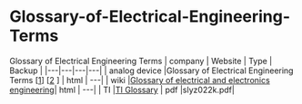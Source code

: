 # Glossary-of-Electrical-Engineering-Terms
Glossary of Electrical Engineering Terms
| company  |  Website | Type | Backup |
|---|---|---|---|
| analog device  |Glossary of Electrical Engineering Terms [[1](https://www.analog.com/en/design-center/glossary.html)] [[2](https://wiki.analog.com/university/courses/electronics/text/glossary) ]                                   | html | ---|
| wiki           |[Glossary of electrical and electronics engineering](https://en.wikipedia.org/wiki/Glossary_of_electrical_and_electronics_engineering)| html | ---|
| TI             |[TI Glossary](https://www.ti.com/lit/ml/slyz022k/slyz022k.pdf?ts=1697283209844)                                                       | pdf  |slyz022k.pdf|

